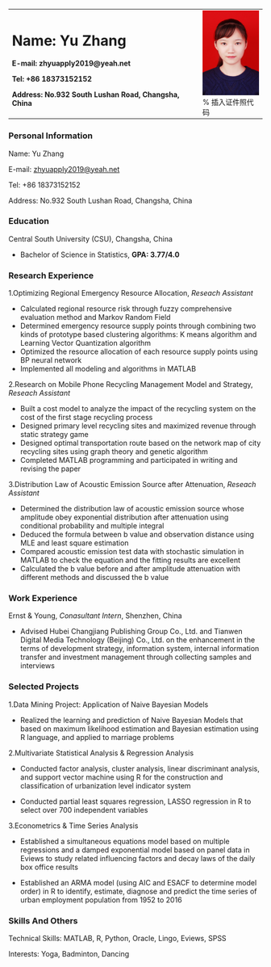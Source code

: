 <table border="0">
  <tr>
    <td width="75%">
      <h1>Name: Yu Zhang</h1>
      <p><b>E-mail: zhyuapply2019@yeah.net</b></p>
      <p><b>Tel: +86 18373152152</b></p>
      <p><b>Address: No.932 South Lushan Road, Changsha, China</b></p>
    </td>
    <td width="25%">
      <img src="/yuzhang.jpg" width="100%">      % 插入证件照代码
    </td>
  </tr>
</table>

### Personal Information

Name: Yu Zhang

E-mail: zhyuapply2019@yeah.net

Tel: +86 18373152152

Address: No.932 South Lushan Road, Changsha, China

### Education

Central South University (CSU), Changsha, China

- Bachelor of Science in Statistics, **GPA: 3.77/4.0**

### Research Experience

1.Optimizing Regional Emergency Resource Allocation, *Reseach Assistant*

- Calculated regional resource risk through fuzzy comprehensive evaluation method and Markov Random Field
- Determined emergency resource supply points through combining two kinds of prototype based clustering algorithms: K means algorithm and Learning Vector Quantization algorithm
- Optimized the resource allocation of each resource supply points using BP neural network
- Implemented all modeling and algorithms in MATLAB

2.Research on Mobile Phone Recycling Management Model and Strategy, *Reseach Assistant*

- Built a cost model to analyze the impact of the recycling system on the cost of the first stage recycling process
- Designed primary level recycling sites and maximized revenue through static strategy game
- Designed optimal transportation route based on the network map of city recycling sites using graph theory and genetic algorithm
- Completed MATLAB programming and participated in writing and revising the paper

3.Distribution Law of Acoustic Emission Source after Attenuation, *Reseach Assistant*

- Determined the distribution law of acoustic emission source whose amplitude obey exponential distribution after attenuation using conditional probability and multiple integral
- Deduced the formula between b value and observation distance using MLE and least square estimation
- Compared acoustic emission test data with stochastic simulation in MATLAB to check the equation and the fitting results are excellent
- Calculated the b value before and after amplitude attenuation with different methods and discussed the b value

### Work Experience

Ernst & Young, *Conasultant Intern*, Shenzhen, China

- Advised Hubei Changjiang Publishing Group Co., Ltd. and Tianwen Digital Media Technology (Beijing) Co., Ltd. on the enhancement in the terms of development strategy, information system, internal information transfer and investment management through collecting samples and interviews

### Selected Projects

1.Data Mining Project: Application of Naive Bayesian Models

- Realized the learning and prediction of Naive Bayesian Models that based on maximum likelihood estimation and Bayesian estimation using R language, and applied to marriage problems

2.Multivariate Statistical Analysis & Regression Analysis

- Conducted factor analysis, cluster analysis, linear discriminant analysis, and support vector machine using R for the construction and classification of urbanization level indicator system

- Conducted partial least squares regression, LASSO regression in R to select over 700 independent variables

3.Econometrics & Time Series Analysis

- Established a simultaneous equations model based on multiple regressions and a damped exponential model based on panel data in Eviews to study related influencing factors and decay laws of the daily box office results

- Established an ARMA model (using AIC and ESACF to determine model order) in R to identify, estimate, diagnose and predict the time series of urban employment population from 1952 to 2016

### Skills And Others

Technical Skills: MATLAB, R, Python, Oracle, Lingo, Eviews, SPSS

Interests: Yoga, Badminton, Dancing
